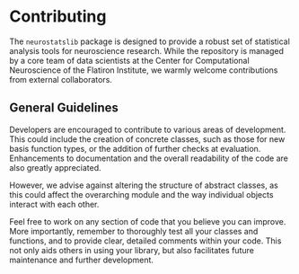 # Contributing

The `neurostatslib` package is designed to provide a robust set of statistical analysis tools for neuroscience research. While the repository is managed by a core team of data scientists at the Center for Computational Neuroscience of the Flatiron Institute, we warmly welcome contributions from external collaborators.

## General Guidelines

Developers are encouraged to contribute to various areas of development. This could include the creation of concrete classes, such as those for new basis function types, or the addition of further checks at evaluation. Enhancements to documentation and the overall readability of the code are also greatly appreciated.

However, we advise against altering the structure of abstract classes, as this could affect the overarching module and the way individual objects interact with each other.

Feel free to work on any section of code that you believe you can improve. More importantly, remember to thoroughly test all your classes and functions, and to provide clear, detailed comments within your code. This not only aids others in using your library, but also facilitates future maintenance and further development.
